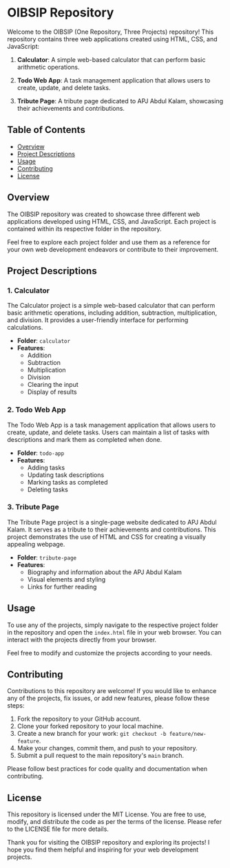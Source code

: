 # OIBSIP Repository


Welcome to the OIBSIP (One Repository, Three Projects) repository! This repository contains three web applications created using HTML, CSS, and JavaScript:

1. **Calculator**: A simple web-based calculator that can perform basic arithmetic operations.

2. **Todo Web App**: A task management application that allows users to create, update, and delete tasks.

3. **Tribute Page**: A tribute page dedicated to APJ Abdul Kalam, showcasing their achievements and contributions.

## Table of Contents

- [Overview](#overview)
- [Project Descriptions](#project-descriptions)
- [Usage](#usage)
- [Contributing](#contributing)
- [License](#license)

## Overview

The OIBSIP repository was created to showcase three different web applications developed using HTML, CSS, and JavaScript. Each project is contained within its respective folder in the repository.

Feel free to explore each project folder and use them as a reference for your own web development endeavors or contribute to their improvement.

## Project Descriptions

### 1. Calculator

The Calculator project is a simple web-based calculator that can perform basic arithmetic operations, including addition, subtraction, multiplication, and division. It provides a user-friendly interface for performing calculations.

- **Folder**: `calculator`
- **Features**:
  - Addition
  - Subtraction
  - Multiplication
  - Division
  - Clearing the input
  - Display of results

### 2. Todo Web App

The Todo Web App is a task management application that allows users to create, update, and delete tasks. Users can maintain a list of tasks with descriptions and mark them as completed when done.

- **Folder**: `todo-app`
- **Features**:
  - Adding tasks
  - Updating task descriptions
  - Marking tasks as completed
  - Deleting tasks

    
### 3. Tribute Page

The Tribute Page project is a single-page website dedicated to APJ Abdul Kalam. It serves as a tribute to their achievements and contributions. This project demonstrates the use of HTML and CSS for creating a visually appealing webpage.

- **Folder**: `tribute-page`
- **Features**:
  - Biography and information about the APJ Abdul Kalam
  - Visual elements and styling
  - Links for further reading

## Usage

To use any of the projects, simply navigate to the respective project folder in the repository and open the `index.html` file in your web browser. You can interact with the projects directly from your browser.

Feel free to modify and customize the projects according to your needs.

## Contributing

Contributions to this repository are welcome! If you would like to enhance any of the projects, fix issues, or add new features, please follow these steps:

1. Fork the repository to your GitHub account.
2. Clone your forked repository to your local machine.
3. Create a new branch for your work: `git checkout -b feature/new-feature`.
4. Make your changes, commit them, and push to your repository.
5. Submit a pull request to the main repository's `main` branch.

Please follow best practices for code quality and documentation when contributing.

## License

This repository is licensed under the MIT License. You are free to use, modify, and distribute the code as per the terms of the license. Please refer to the LICENSE file for more details.

Thank you for visiting the OIBSIP repository and exploring its projects! I hope you find them helpful and inspiring for your web development projects.
